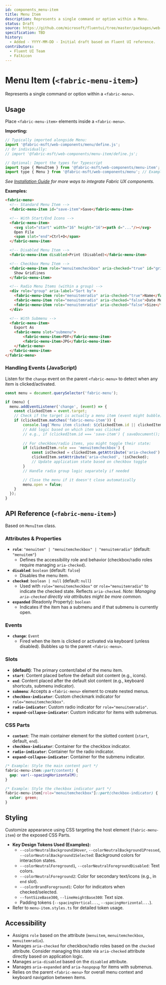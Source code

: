```yaml
---
id: components_menu-item
title: Menu Item
description: Represents a single command or option within a Menu.
status: Draft
source: https://github.com/microsoft/fluentui/tree/master/packages/web-components/src/menu-item
specification: TBD
history:
  - Added - YYYY-MM-DD - Initial draft based on Fluent UI reference.
contributors:
  - Fluent UI Team
  - Falkicon
---
```


# Menu Item (`<fabric-menu-item>`)

Represents a single command or option within a `<fabric-menu>`.

## Usage

Place `<fabric-menu-item>` elements inside a `<fabric-menu>`.

**Importing:**

```javascript
// Typically imported alongside Menu:
import '@fabric-msft/web-components/menu/define.js';
// Or individually:
// import '@fabric-msft/web-components/menu-item/define.js';

// Optional: Import the types for Typescript
import type { MenuItem } from '@fabric-msft/web-components/menu-item';
import type { Menu } from '@fabric-msft/web-components/menu'; // Example context type
```

*See [Installation Guide](../../guides/installation.md) for more ways to integrate Fabric UX components.*

**Examples:**

```html
<fabric-menu>
  <!-- Standard Menu Item -->
  <fabric-menu-item id="save-item">Save</fabric-menu-item>

  <!-- With Start/End Icons -->
  <fabric-menu-item>
    <svg slot="start" width="16" height="16"><path d="..."/></svg>
    Open File
    <span slot="end">Ctrl+O</span>
  </fabric-menu-item>

  <!-- Disabled Menu Item -->
  <fabric-menu-item disabled>Print (Disabled)</fabric-menu-item>

  <!-- Checkbox Menu Item -->
  <fabric-menu-item role="menuitemcheckbox" aria-checked="true" id="gridlines-item">
    Show Gridlines
  </fabric-menu-item>

  <!-- Radio Menu Items (within a group) -->
  <div role="group" aria-label="Sort by">
    <fabric-menu-item role="menuitemradio" aria-checked="true">Name</fabric-menu-item>
    <fabric-menu-item role="menuitemradio" aria-checked="false">Date Modified</fabric-menu-item>
    <fabric-menu-item role="menuitemradio" aria-checked="false">Size</fabric-menu-item>
  </div>

  <!-- With Submenu -->
  <fabric-menu-item>
    Export As
    <fabric-menu slot="submenu">
        <fabric-menu-item>PDF</fabric-menu-item>
        <fabric-menu-item>JPG</fabric-menu-item>
    </fabric-menu>
  </fabric-menu-item>
</fabric-menu>
```

### Handling Events (JavaScript)

Listen for the `change` event on the parent `<fabric-menu>` to detect when any item is clicked/activated.

```javascript
const menu = document.querySelector('fabric-menu');

if (menu) {
  menu.addEventListener('change', (event) => {
    const clickedItem = event.target;
    // Check if the target is actually a menu item (event might bubble)
    if (clickedItem.matches('fabric-menu-item')) {
        console.log(`Menu item clicked: ${clickedItem.id || clickedItem.textContent.trim()}`);
        // Add logic based on which item was clicked
        // e.g., if (clickedItem.id === 'save-item') { saveDocument(); }
        
        // For checkbox/radio items, you might toggle their state:
        if (clickedItem.role === 'menuitemcheckbox') {
            const isChecked = clickedItem.getAttribute('aria-checked') === 'true';
            clickedItem.setAttribute('aria-checked', !isChecked);
            // Update application state based on checkbox toggle
        }
        // Handle radio group logic separately if needed

        // Close the menu if it doesn't close automatically
        menu.open = false; 
    }
  });
}
```

## API Reference (`<fabric-menu-item>`)

Based on `MenuItem` class.

### Attributes & Properties

*   **`role`**: `"menuitem" | "menuitemcheckbox" | "menuitemradio"` (default: `"menuitem"`)
    *   Defines the accessibility role and behavior (checkbox/radio roles require managing `aria-checked`).
*   **`disabled`**: `boolean` (default: `false`)
    *   Disables the menu item.
*   **`checked`**: `boolean | null` (default: `null`)
    *   Used with `role="menuitemcheckbox"` or `role="menuitemradio"` to indicate the checked state. Reflects `aria-checked`. *Note: Managing `aria-checked` directly via attributes might be more common.* 
*   **`expanded`** (Readonly Property): `boolean`
    *   Indicates if the item has a submenu and if that submenu is currently open.

### Events

*   **`change`**: `Event`
    *   Fired when the item is clicked or activated via keyboard (unless disabled). Bubbles up to the parent `<fabric-menu>`.

### Slots

*   **(default)**: The primary content/label of the menu item.
*   **`start`**: Content placed before the default slot content (e.g., icons).
*   **`end`**: Content placed after the default slot content (e.g., keyboard shortcuts, submenu indicator).
*   **`submenu`**: Accepts a `<fabric-menu>` element to create nested menus.
*   **`checkbox-indicator`**: Custom checkmark indicator for `role="menuitemcheckbox"`.
*   **`radio-indicator`**: Custom radio indicator for `role="menuitemradio"`.
*   **`expand-collapse-indicator`**: Custom indicator for items with submenus.

### CSS Parts

*   **`content`**: The main container element for the slotted content (`start`, default, `end`).
*   **`checkbox-indicator`**: Container for the checkbox indicator.
*   **`radio-indicator`**: Container for the radio indicator.
*   **`expand-collapse-indicator`**: Container for the submenu indicator.

```css
/* Example: Style the main content part */
fabric-menu-item::part(content) {
  gap: var(--spacingHorizontalM);
}

/* Example: Style the checkbox indicator part */
fabric-menu-item[role="menuitemcheckbox"]::part(checkbox-indicator) {
  color: green;
}
```

## Styling

Customize appearance using CSS targeting the host element (`fabric-menu-item`) or the exposed CSS Parts.

*   **Key Design Tokens Used (Examples):**
    *   `--colorNeutralBackground1Hover`, `--colorNeutralBackground1Pressed`, `--colorNeutralBackground1Selected`: Background colors for interaction states.
    *   `--colorNeutralForeground1`, `--colorNeutralForegroundDisabled`: Text colors.
    *   `--colorNeutralForeground2`: Color for secondary text/icons (e.g., in `end` slot).
    *   `--colorBrandForeground1`: Color for indicators when checked/selected.
    *   `--fontSizeBase300`, `--lineHeightBase300`: Text size.
    *   Padding tokens (`--spacingVertical...`, `--spacingHorizontal...`).
*   Refer to `menu-item.styles.ts` for detailed token usage.

## Accessibility

*   Assigns `role` based on the attribute (`menuitem`, `menuitemcheckbox`, `menuitemradio`).
*   Manages `aria-checked` for checkbox/radio roles based on the `checked` attribute. Consider managing this state via `aria-checked` attribute directly based on application logic.
*   Manages `aria-disabled` based on the `disabled` attribute.
*   Manages `aria-expanded` and `aria-haspopup` for items with submenus.
*   Relies on the parent `<fabric-menu>` for overall menu context and keyboard navigation between items. 